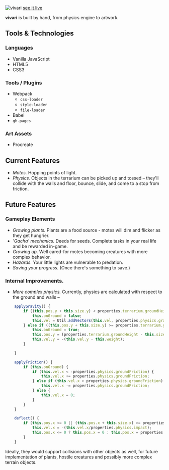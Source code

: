 ![vivari](https://i.imgur.com/8FPSh4V.png)
[see it live](https://ashes-ashes.github.io/vivari/)

**vivari** is built by hand, from physics engine to artwork.

## Tools & Technologies

### Languages
 - Vanilla JavaScript
 - HTML5
 - CSS3

### Tools / Plugins
- Webpack
	- `css-loader`
	- `style-loader`
	- `file-loader`
- Babel
- `gh-pages`

### Art Assets
- Procreate

## Current Features
- *Motes.* Hopping points of light.
- *Physics.* Objects in the terrarium can be picked up and tossed – they'll collide with the walls and floor, bounce, slide, and come to a stop from friction.


## Future Features
### Gameplay Elements
- *Growing plants.* Plants are a food source - motes will dim and flicker as they get hungrier.
- *'Gacha' mechanics.* Deeds for seeds. Complete tasks in your real life and be rewarded in-game.
- *Growing up.* Well cared-for motes becoming creatures with more complex behavior.
- *Hazards.* Your little lights are vulnerable to predation.
- *Saving your progress.* (Once there's something to save.)

### Internal Improvements.
- *More complex physics.* Currently, physics are calculated with respect to the ground and walls –
```javascript
    applyGravity() {
        if ((this.pos.y + this.size.y) < properties.terrarium.groundHeight) {
            this.onGround = false;
            this.vel = Util.addVectors(this.vel, properties.physics.gravity)
        } else if ((this.pos.y + this.size.y) >= properties.terrarium.groundHeight) {
            this.onGround = true;
            this.pos.y = (properties.terrarium.groundHeight - this.size.y);
            this.vel.y = -(this.vel.y - this.weight);
        }

    }

    applyFriction() {
        if (this.onGround) {
            if (this.vel.x < -properties.physics.groundFriction) {
                this.vel.x += properties.physics.groundFriction;
            } else if (this.vel.x > properties.physics.groundFriction) {
                this.vel.x -= properties.physics.groundFriction;
            } else {
                this.vel.x = 0;
            }
        }
    }

    deflect() {
        if (this.pos.x <= 0 || (this.pos.x + this.size.x) >= properties.terrarium.width) {
            this.vel.x = -(this.vel.x/properties.physics.impact);
            this.pos.x <= 0 ? this.pos.x = 0 : this.pos.x = properties.terrarium.width - this.size.x
        } 
    }
```
Ideally, they would support collisions with other objects as well, for future implementation of plants, hostile creatures and possibly more complex terrain objects.
